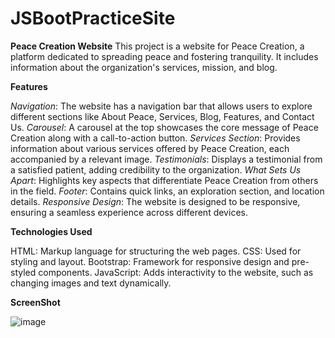 # JSBootPracticeSite

**Peace Creation Website**
This project is a website for Peace Creation, a platform dedicated to spreading peace and fostering tranquility. It includes information about the organization's services, mission, and blog.

**Features**

*Navigation*: The website has a navigation bar that allows users to explore different sections like About Peace, Services, Blog, Features, and Contact Us.
*Carousel*: A carousel at the top showcases the core message of Peace Creation along with a call-to-action button.
*Services Section*: Provides information about various services offered by Peace Creation, each accompanied by a relevant image.
*Testimonials*: Displays a testimonial from a satisfied patient, adding credibility to the organization.
*What Sets Us Apart*: Highlights key aspects that differentiate Peace Creation from others in the field.
*Footer*: Contains quick links, an exploration section, and location details.
*Responsive Design*: The website is designed to be responsive, ensuring a seamless experience across different devices.

**Technologies Used**

HTML: Markup language for structuring the web pages.
CSS: Used for styling and layout.
Bootstrap: Framework for responsive design and pre-styled components.
JavaScript: Adds interactivity to the website, such as changing images and text dynamically.

**ScreenShot**

![image](https://github.com/Muskan-Thakur/JSBootPracticeSite/assets/106293646/5222d514-6d18-4cc1-898b-5b719ee9ba59)
